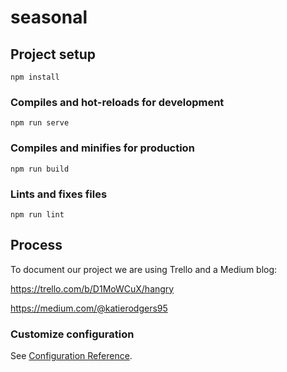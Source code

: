 # seasonal

## Project setup
```
npm install
```

### Compiles and hot-reloads for development
```
npm run serve
```

### Compiles and minifies for production
```
npm run build
```

### Lints and fixes files
```
npm run lint
```

## Process

To document our project we are using Trello and a Medium blog:

https://trello.com/b/D1MoWCuX/hangry

https://medium.com/@katierodgers95

### Customize configuration
See [Configuration Reference](https://cli.vuejs.org/config/).
